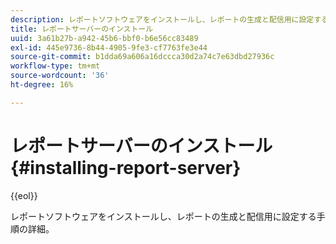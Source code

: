 ```yaml
---
description: レポートソフトウェアをインストールし、レポートの生成と配信用に設定する手順の詳細。
title: レポートサーバーのインストール
uuid: 3a61b27b-a942-45b6-bbf0-b6e56cc83489
exl-id: 445e9736-8b44-4905-9fe3-cf7763fe3e44
source-git-commit: b1dda69a606a16dccca30d2a74c7e63dbd27936c
workflow-type: tm+mt
source-wordcount: '36'
ht-degree: 16%

---
```


# レポートサーバーのインストール{#installing-report-server}

{{eol}}

レポートソフトウェアをインストールし、レポートの生成と配信用に設定する手順の詳細。
